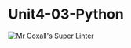 # Unit4-03-Python
[![Mr Coxall's Super Linter](https://github.com/ICS3U-C-Programming-LilyC/Unit4-03-Python/workflows/Mr%20Coxall's%20Super%20Linter/badge.svg)](https://github.com/ICS3U-C-Programming-LilyC/Unit4-03-Python/actions/)
